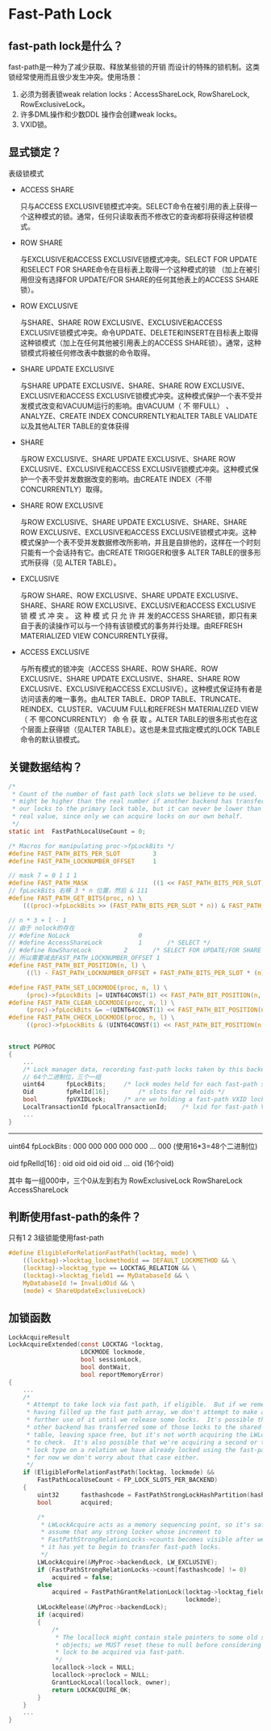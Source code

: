 # Fast-Path Lock

## fast-path lock是什么？

fast-path是一种为了减少获取、释放某些锁的开销 而设计的特殊的锁机制。这类锁经常使用而且很少发生冲突。使用场景：

1. 必须为弱表锁weak relation locks：AccessShareLock, RowShareLock, RowExclusiveLock。
2. 许多DML操作和少数DDL 操作会创建weak locks。
3. VXID锁。

## 显式锁定？

表级锁模式

- ACCESS SHARE

  只与ACCESS EXCLUSIVE锁模式冲突。SELECT命令在被引用的表上获得一个这种模式的锁。通常，任何只读取表而不修改它的查询都将获得这种锁模式。

- ROW SHARE

  与EXCLUSIVE和ACCESS EXCLUSIVE锁模式冲突。SELECT FOR UPDATE和SELECT FOR SHARE命令在目标表上取得一个这种模式的锁 （加上在被引用但没有选择FOR UPDATE/FOR SHARE的任何其他表上的ACCESS SHARE锁）。

- ROW EXCLUSIVE

  与SHARE、SHARE ROW EXCLUSIVE、EXCLUSIVE和ACCESS EXCLUSIVE锁模式冲突。命令UPDATE、DELETE和INSERT在目标表上取得这种锁模式（加上在任何其他被引用表上的ACCESS SHARE锁）。通常，这种锁模式将被任何修改表中数据的命令取得。

- SHARE UPDATE EXCLUSIVE

  与SHARE UPDATE EXCLUSIVE、SHARE、SHARE ROW EXCLUSIVE、EXCLUSIVE和ACCESS EXCLUSIVE锁模式冲突。这种模式保护一个表不受并发模式改变和VACUUM运行的影响。由VACUUM（ 不 带FULL） 、ANALYZE、CREATE INDEX CONCURRENTLY和ALTER TABLE VALIDATE以及其他ALTER TABLE的变体获得

- SHARE

  与ROW EXCLUSIVE、SHARE UPDATE EXCLUSIVE、SHARE ROW EXCLUSIVE、EXCLUSIVE和ACCESS EXCLUSIVE锁模式冲突。这种模式保护一个表不受并发数据改变的影响。由CREATE INDEX（不带CONCURRENTLY）取得。

- SHARE ROW EXCLUSIVE

  与ROW EXCLUSIVE、SHARE UPDATE EXCLUSIVE、SHARE、SHARE ROW EXCLUSIVE、EXCLUSIVE和ACCESS EXCLUSIVE锁模式冲突。这种模式保护一个表不受并发数据修改所影响，并且是自排他的，这样在一个时刻只能有一个会话持有它。由CREATE TRIGGER和很多 ALTER TABLE的很多形式所获得（见 ALTER TABLE）。

- EXCLUSIVE

  与ROW SHARE、ROW EXCLUSIVE、SHARE UPDATE EXCLUSIVE、SHARE、SHARE ROW EXCLUSIVE、EXCLUSIVE和ACCESS EXCLUSIVE锁 模 式 冲 突 。 这 种 模 式 只 允 许 并 发的ACCESS SHARE锁，即只有来自于表的读操作可以与一个持有该锁模式的事务并行处理。由REFRESH MATERIALIZED VIEW CONCURRENTLY获得。

- ACCESS EXCLUSIVE

  与所有模式的锁冲突（ACCESS SHARE、ROW SHARE、ROW EXCLUSIVE、SHARE UPDATE EXCLUSIVE、SHARE、SHARE ROW EXCLUSIVE、EXCLUSIVE和ACCESS EXCLUSIVE）。这种模式保证持有者是访问该表的唯一事务。由ALTER TABLE、DROP TABLE、TRUNCATE、REINDEX、CLUSTER、VACUUM FULL和REFRESH MATERIALIZED VIEW（ 不 带CONCURRENTLY） 命 令 获 取 。ALTER TABLE的很多形式也在这个层面上获得锁（见ALTER TABLE）。这也是未显式指定模式的LOCK TABLE命令的默认锁模式。 

## 关键数据结构？



```c
/*
 * Count of the number of fast path lock slots we believe to be used.  This
 * might be higher than the real number if another backend has transferred
 * our locks to the primary lock table, but it can never be lower than the
 * real value, since only we can acquire locks on our own behalf.
 */
static int	FastPathLocalUseCount = 0;

/* Macros for manipulating proc->fpLockBits */
#define FAST_PATH_BITS_PER_SLOT			3
#define FAST_PATH_LOCKNUMBER_OFFSET		1

// mask 7 = 0 1 1 1 
#define FAST_PATH_MASK					((1 << FAST_PATH_BITS_PER_SLOT) - 1)
// fpLockBits 右移 3 * n 位置，然后 & 111
#define FAST_PATH_GET_BITS(proc, n) \
	(((proc)->fpLockBits >> (FAST_PATH_BITS_PER_SLOT * n)) & FAST_PATH_MASK)

// n * 3 + l - 1
// 由于 nolock的存在 
// #define NoLock					0
// #define AccessShareLock			1		/* SELECT */
// #define RowShareLock			2		/* SELECT FOR UPDATE/FOR SHARE 
// 所以需要减去FAST_PATH_LOCKNUMBER_OFFSET 1
#define FAST_PATH_BIT_POSITION(n, l) \
	 ((l) - FAST_PATH_LOCKNUMBER_OFFSET + FAST_PATH_BITS_PER_SLOT * (n))

#define FAST_PATH_SET_LOCKMODE(proc, n, l) \
	 (proc)->fpLockBits |= UINT64CONST(1) << FAST_PATH_BIT_POSITION(n, l)
#define FAST_PATH_CLEAR_LOCKMODE(proc, n, l) \
	 (proc)->fpLockBits &= ~(UINT64CONST(1) << FAST_PATH_BIT_POSITION(n, l))
#define FAST_PATH_CHECK_LOCKMODE(proc, n, l) \
	 ((proc)->fpLockBits & (UINT64CONST(1) << FAST_PATH_BIT_POSITION(n, l)))


struct PGPROC
{
    ...
    /* Lock manager data, recording fast-path locks taken by this backend. */
    // 64个二进制位，三个一组
	uint64		fpLockBits;		/* lock modes held for each fast-path slot */
	Oid			fpRelId[16];		/* slots for rel oids */
	bool		fpVXIDLock;		/* are we holding a fast-path VXID lock? */
	LocalTransactionId fpLocalTransactionId;	/* lxid for fast-path VXID */
    ...
}
```



***

uint64  fpLockBits   :   000    000   000   000   000   ...   000   (使用16*3=48个二进制位)

oid        fpRelId[16]  :   oid     oid    oid    oid    oid   ...    oid   (16个oid)



其中 每一组000中，三个0从左到右为 RowExclusiveLock RowShareLock AccessShareLock



## 判断使用fast-path的条件？

只有1 2 3级锁能使用fast-path

```c
#define EligibleForRelationFastPath(locktag, mode) \
	((locktag)->locktag_lockmethodid == DEFAULT_LOCKMETHOD && \
	(locktag)->locktag_type == LOCKTAG_RELATION && \
	(locktag)->locktag_field1 == MyDatabaseId && \
	MyDatabaseId != InvalidOid && \
	(mode) < ShareUpdateExclusiveLock)
```

## 加锁函数



```c
LockAcquireResult
LockAcquireExtended(const LOCKTAG *locktag,
					LOCKMODE lockmode,
					bool sessionLock,
					bool dontWait,
					bool reportMemoryError)
{
    ...
    /*
	 * Attempt to take lock via fast path, if eligible.  But if we remember
	 * having filled up the fast path array, we don't attempt to make any
	 * further use of it until we release some locks.  It's possible that some
	 * other backend has transferred some of those locks to the shared hash
	 * table, leaving space free, but it's not worth acquiring the LWLock just
	 * to check.  It's also possible that we're acquiring a second or third
	 * lock type on a relation we have already locked using the fast-path, but
	 * for now we don't worry about that case either.
	 */
	if (EligibleForRelationFastPath(locktag, lockmode) &&
		FastPathLocalUseCount < FP_LOCK_SLOTS_PER_BACKEND)
	{
		uint32		fasthashcode = FastPathStrongLockHashPartition(hashcode);
		bool		acquired;

		/*
		 * LWLockAcquire acts as a memory sequencing point, so it's safe to
		 * assume that any strong locker whose increment to
		 * FastPathStrongRelationLocks->counts becomes visible after we test
		 * it has yet to begin to transfer fast-path locks.
		 */
		LWLockAcquire(&MyProc->backendLock, LW_EXCLUSIVE);
		if (FastPathStrongRelationLocks->count[fasthashcode] != 0)
			acquired = false;
		else
			acquired = FastPathGrantRelationLock(locktag->locktag_field2,
												 lockmode);
		LWLockRelease(&MyProc->backendLock);
		if (acquired)
		{
			/*
			 * The locallock might contain stale pointers to some old shared
			 * objects; we MUST reset these to null before considering the
			 * lock to be acquired via fast-path.
			 */
			locallock->lock = NULL;
			locallock->proclock = NULL;
			GrantLockLocal(locallock, owner);
			return LOCKACQUIRE_OK;
		}
	}
    ...
}
```

